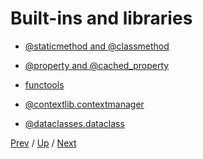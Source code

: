 # Built-ins and libraries

* [@staticmethod and @classmethod](1-staticmethod/README.md)

* [@property and @cached_property](2-property/README.md)

* [functools](3-functools/README.md)

* [@contextlib.contextmanager](4-contextmanager/README.md)

* [@dataclasses.dataclass](5-dataclass/README.md)

[Prev](../3-examples/5-class/README.md) /
[Up](../README.md) /
[Next](1-staticmethod/README.md)
